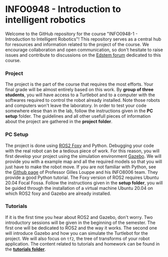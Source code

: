 # INFO0948 - Introduction to intelligent robotics

Welcome to the GitHub repository for the course "INFO0948-1 - Introduction to Intelligent Robotics"! This repository serves as a central hub for resources and information related to the project of the course. We encourage collaboration and open communication, so don't hesitate to raise issues and contribute to discussions on the [Edstem forum](https://edstem.org/) dedicated to this course.

### Project

The project is the part of the course that requires the most efforts. Your final grade will be almost entirely based on this work. By **group of three students**, you will have access to a Turtlebot and to a computer with the  softwares required to control the robot already installed. Note those robots and computers won't leave the laboratory. In order to test your code somewhere elese than in the lab, follow the instructions given in the **PC setup** folder. The guidelines and all other usefull pieces of information about the project are gathered in the **project folder**.

### PC Setup

The project is done using [ROS2 Foxy](https://docs.ros.org/en/foxy/index.html) and Python. Debugging your code with the real robot can be a tedious piece of work. For this reason, you will first develop your project using the simulation environment [Gazebo](https://docs.ros.org/en/foxy/index.html). We will provide you with a example map and all the required models so that you will just have to make the robot move. If you are not familiar with Python, see the [Github page](https://github.com/glouppe/info8006-introduction-to-ai/tree/master/python-tutorial) of Professor Gilles Louppe and his INFO8006 team. They provide a good Python tutorial. The Foxy version of ROS2 requires Ubuntu 20.04 Focal Fossa. Follow the instructions given in the **setup folder**, you will be guided through the installation of a virtual machine Ubuntu 20.04 on which ROS2 foxy and Gazebo are already installed.

### Tutorials

If it is the first time you hear about ROS2 and Gazebo, don't worry. Two introductory sessions will be given in the beginning of the semester. The first one will be dedicated to ROS2 and the way it works. The second one will introduce Gazebo and how you can simulate the Turtlebot for the project. We will also focus on `tf2`, the tree of transforms of your robot application. The content related to tutorials and homework can be found in the **[tutorials folder](tutorials)**.

